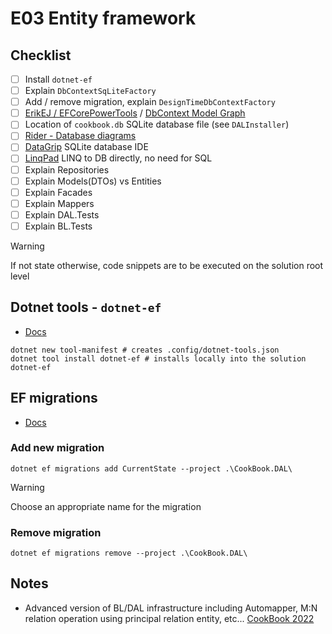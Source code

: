 # E03 Entity framework

## Checklist

- [ ] Install `dotnet-ef`
- [ ] Explain `DbContextSqLiteFactory`
- [ ] Add / remove migration, explain `DesignTimeDbContextFactory`
- [ ] [ErikEJ / EFCorePowerTools](https://github.com/ErikEJ/EFCorePowerTools/wiki/) / [DbContext Model Graph](https://github.com/ErikEJ/EFCorePowerTools/wiki/Inspect-your-DbContext-model)
- [ ] Location of `cookbook.db` SQLite database file (see `DALInstaller`)
- [ ] [Rider - Database diagrams](https://www.jetbrains.com/help/rider/Creating_diagrams.html)
- [ ] [DataGrip](https://www.jetbrains.com/help/datagrip/sqlite.html) SQLite database IDE
- [ ] [LinqPad](https://www.linqpad.net/) LINQ to DB directly, no need for SQL
- [ ] Explain Repositories
- [ ] Explain Models(DTOs) vs Entities
- [ ] Explain Facades
- [ ] Explain Mappers
- [ ] Explain DAL.Tests
- [ ] Explain BL.Tests

> [!WARNING]
> If not state otherwise, code snippets are to be executed on the solution root level

## Dotnet tools - `dotnet-ef`

- [Docs](https://learn.microsoft.com/en-us/ef/core/cli/dotnet)


```
dotnet new tool-manifest # creates .config/dotnet-tools.json
dotnet tool install dotnet-ef # installs locally into the solution dotnet-ef
```

## EF migrations

- [Docs](https://learn.microsoft.com/en-us/ef/core/managing-schemas/migrations/?tabs=dotnet-core-cli)

### Add new migration

```
dotnet ef migrations add CurrentState --project .\CookBook.DAL\
```

> [!WARNING]
> Choose an appropriate name for the migration

### Remove migration

```
dotnet ef migrations remove --project .\CookBook.DAL\
```

## Notes

- Advanced version of BL/DAL infrastructure including Automapper, M:N relation operation using principal relation entity, etc... [CookBook 2022](https://github.com/nesfit/ICS/tree/2022)

